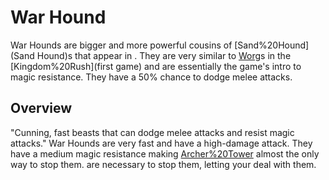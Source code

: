 # War Hound

War Hounds are bigger and more powerful cousins of [Sand%20Hound](Sand Hound)s that appear in . They are very similar to [Worg](Worg)s in the [Kingdom%20Rush](first game) and are essentially the game's intro to magic resistance. They have a 50% chance to dodge melee attacks.
## Overview

"Cunning, fast beasts that can dodge melee attacks and resist magic attacks."
War Hounds are very fast and have a high-damage attack. They have a medium magic resistance making [Archer%20Tower](archers) almost the only way to stop them. are necessary to stop them, letting your deal with them.